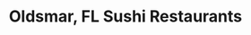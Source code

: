 ---
layout: city
title: Oldsmar, FL Sushi Restaurants
permalink: /florida/oldsmar/
stateAbbr: FL
stateName: Florida
cityName: Oldsmar

---